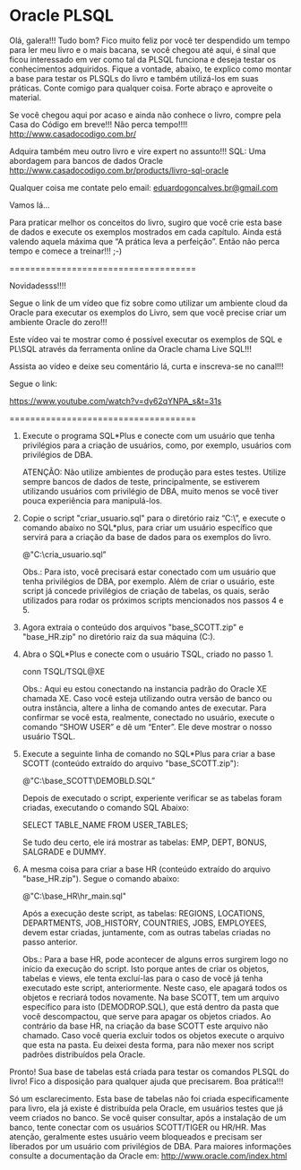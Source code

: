 Oracle PLSQL
============


Olá, galera!!! Tudo bom? Fico muito feliz por você ter despendido um tempo para ler meu livro e o mais bacana, se você chegou até aqui, é sinal que ficou interessado em ver como tal da PLSQL funciona e deseja testar os conhecimentos adquiridos. Fique a vontade, abaixo, te explico como montar a base para testar os PLSQLs do livro e também utilizá-los em suas práticas. Conte comigo para qualquer coisa. Forte abraço e aproveite o material.

Se você chegou aqui por acaso e ainda não conhece o livro, compre pela Casa do Código em breve!!! Não perca tempo!!!!
http://www.casadocodigo.com.br/

Adquira também meu outro livro e vire expert no assunto!!!
SQL: Uma abordagem para bancos de dados Oracle
http://www.casadocodigo.com.br/products/livro-sql-oracle

Qualquer coisa me contate pelo email: eduardogoncalves.br@gmail.com

Vamos lá…

Para praticar melhor os conceitos do livro, sugiro que você crie esta base de dados e execute os exemplos mostrados em cada capítulo. Ainda está valendo aquela máxima que “A prática leva a perfeição”. Então não perca tempo e comece a treinar!!! ;-)====================================Novidadesss!!!!

Segue o link de um vídeo que fiz sobre como utilizar um ambiente cloud da Oracle para executar os exemplos do Livro, sem que você precise criar um ambiente Oracle do zero!!!

Este vídeo vai te mostrar como é possível executar os exemplos de SQL e PL\SQL através da ferramenta online da Oracle chama Live SQL!!!

Assista ao vídeo e deixe seu comentário lá, curta e inscreva-se no canal!!! 

Segue o link: 

https://www.youtube.com/watch?v=dy62qYNPA_s&t=31s

====================================1) Execute o programa SQL*Plus e conecte com um usuário que tenha privilégios para a criação de usuários, como, por exemplo, usuários com privilégios de DBA.	
	ATENÇÃO: Não utilize ambientes de produção para estes testes. Utilize sempre bancos de dados de teste, principalmente, se estiverem utilizando usuários com privilégio de DBA, muito menos se você tiver pouca experiência para manipulá-los.
2) Copie o script "criar_usuario.sql"  para o diretório raiz “C:\”, e execute o comando abaixo no SQL*plus, para criar um usuário específico que servirá para a criação da base de dados para os exemplos do livro.
	@"C:\cria_usuario.sql”	Obs.: Para isto, você precisará estar conectado com um usuário que tenha privilégios de DBA, por exemplo.	Além de criar o usuário, este script já concede privilégios de criação de tabelas, os quais, serão utilizados para rodar os próximos scripts mencionados nos passos 4 e 5.3) Agora extraia o conteúdo dos arquivos "base_SCOTT.zip" e "base_HR.zip" no diretório raiz da sua máquina (C:\).

4) Abra o SQL*Plus e conecte com o usuário TSQL, criado no passo 1.	conn TSQL/TSQL@XE	Obs.: Aqui eu estou conectando na instancia padrão do Oracle XE chamada XE. Caso você esteja utilizando outra versão de banco ou outra instância, altere a linha de comando antes de executar.	Para confirmar se você esta, realmente, conectado no usuário, execute o comando “SHOW USER” e dê um “Enter”. Ele deve mostrar o nosso usuário TSQL.5) Execute a seguinte linha de comando no SQL*Plus para criar a base SCOTT (conteúdo extraído do arquivo "base_SCOTT.zip"):	@"C:\base_SCOTT\DEMOBLD.SQL”	Depois de executado o script, experiente verificar se as tabelas foram criadas, executando o comando SQL Abaixo:	SELECT TABLE_NAME FROM USER_TABLES;	Se tudo deu certo, ele irá mostrar as tabelas: EMP, DEPT, BONUS, SALGRADE e DUMMY.6) A mesma coisa para criar a base HR (conteúdo extraído do arquivo "base_HR.zip"). Segue o comando abaixo: 	@"C:\base_HR\hr_main.sql"	Após a execução deste script, as tabelas: REGIONS, LOCATIONS, DEPARTMENTS, JOB_HISTORY, COUNTRIES, JOBS, EMPLOYEES, devem estar criadas, juntamente, com as outras tabelas criadas no passo anterior.	
	Obs.: Para a base HR, pode acontecer de alguns erros surgirem logo no início da execução do script. Isto porque antes de criar os objetos, tabelas e views, ele tenta excluí-las para o caso de você já tenha executado este script, anteriormente. Neste caso, ele apagará todos os objetos e recriará todos novamente. Na base SCOTT, tem um arquivo específico para isto (DEMODROP.SQL), que está dentro da pasta que você descompactou, que serve para apagar os objetos criados. Ao contrário da base HR, na criação da base SCOTT este arquivo não chamado. Caso você queria excluir todos os objetos execute o arquivo que esta na pasta. Eu deixei desta forma, para não mexer nos script padrões distribuídos pela Oracle.Pronto! Sua base de tabelas está criada para testar os comandos PLSQL do livro!Fico a disposição para qualquer ajuda que precisarem.Boa prática!!!Só um esclarecimento. Esta base de tabelas não foi criada especificamente para livro, ela já existe é distribuída pela Oracle, em usuários testes que já veem criados no banco.Se você quiser consultar, após a instalação de um banco, tente conectar com os usuários SCOTT/TIGER ou HR/HR. Mas atenção, geralmente estes usuário veem bloqueados e precisam ser liberados por um usuário com privilégios de DBA.Para maiores informações consulte a documentação da Oracle em: http://www.oracle.com/index.html

